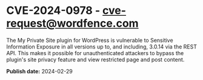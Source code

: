 # CVE-2024-0978 - cve-request@wordfence.com

The My Private Site plugin for WordPress is vulnerable to Sensitive Information Exposure in all versions up to, and including, 3.0.14 via the REST API. This makes it possible for unauthenticated attackers to bypass the plugin's site privacy feature and view restricted page and post content.

**Publish date:** 2024-02-29
